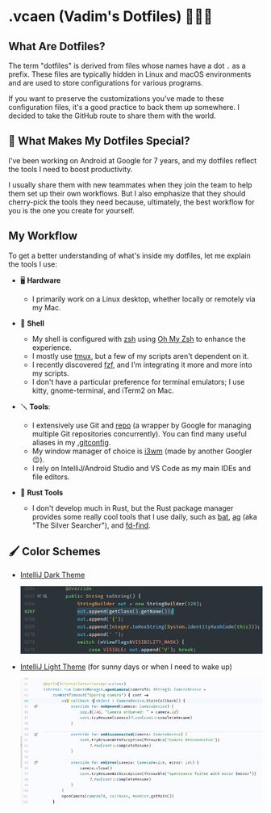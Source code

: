 # .vcaen (Vadim's Dotfiles) 🧗🏻‍♂

## What Are Dotfiles?

The term "dotfiles" is derived from files whose names have a dot `.` as a prefix. These files are typically hidden in Linux and macOS environments and are used to store configurations for various programs.

If you want to preserve the customizations you've made to these configuration files, it's a good practice to back them up somewhere. I decided to take the GitHub route to share them with the world.

## 🌟 What Makes My Dotfiles Special?

I've been working on Android at Google for 7 years, and my dotfiles reflect the tools I need to boost productivity.

I usually share them with new teammates when they join the team to help them set up their own workflows. But I also emphasize that they should cherry-pick the tools they need because, ultimately, the best workflow for you is the one you create for yourself.

## My Workflow

To get a better understanding of what's inside my dotfiles, let me explain the tools I use:

- 🖥️ **Hardware**
  - I primarily work on a Linux desktop, whether locally or remotely via my Mac.

- 🐚 **Shell**
  - My shell is configured with [zsh] using [Oh My Zsh] to enhance the experience.
  - I mostly use [tmux], but a few of my scripts aren't dependent on it.
  - I recently discovered [fzf], and I'm integrating it more and more into my scripts.
  - I don't have a particular preference for terminal emulators; I use kitty, gnome-terminal, and iTerm2 on Mac.

- 🪛 **Tools**:
  - I extensively use Git and [repo] (a wrapper by Google for managing multiple Git repositories concurrently). You can find many useful aliases in my [.gitconfig](git/gitconfig).
  - My window manager of choice is [i3wm] (made by another Googler 😉).
  - I rely on IntelliJ/Android Studio and VS Code as my main IDEs and file editors.

- 🦀 **Rust Tools**
  - I don't develop much in Rust, but the Rust package manager provides some really cool tools that I use daily, such as [bat], [ag] (aka "The Silver Searcher"), and [fd-find].

## 🖌️ Color Schemes

- [IntelliJ Dark Theme](Vadim%20Scheme.icls)

  ![IntelliJ Dark Theme](https://github.com/vcaen/intellij-color-scheme/raw/master/screenshot.png)

- [IntelliJ Light Theme](Vadim_light.icls) (for sunny days or when I need to wake up)

  ![IntelliJ Light Theme](screenshots/light_theme.png)

[zsh]: https://wiki.archlinux.org/title/zsh
[Oh My Zsh]: https://ohmyz.sh
[bat]: https://github.com/sharkdp/bat
[ag]: https://github.com/ggreer/the_silver_searcher
[fd-find]: https://github.com/sharkdp/fd
[fzf]: https://github.com/junegunn/fzf
[i3wm]: https://i3wm.org/
[tmux]: https://github.com/tmux/tmux/wiki
[repo]: https://gerrit.googlesource.com/git-repo/
